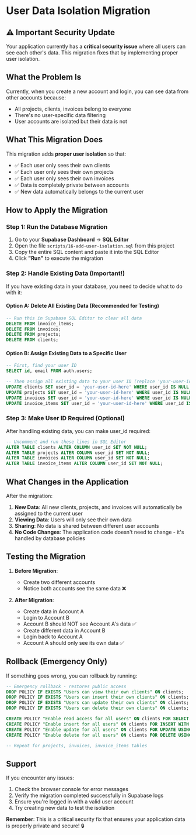 # User Data Isolation Migration

## ⚠️ Important Security Update

Your application currently has a **critical security issue** where all users can see each other's data. This migration fixes that by implementing proper user isolation.

## What the Problem Is

Currently, when you create a new account and login, you can see data from other accounts because:
- All projects, clients, invoices belong to everyone
- There's no user-specific data filtering
- User accounts are isolated but their data is not

## What This Migration Does

This migration adds **proper user isolation** so that:
- ✅ Each user only sees their own clients
- ✅ Each user only sees their own projects  
- ✅ Each user only sees their own invoices
- ✅ Data is completely private between accounts
- ✅ New data automatically belongs to the current user

## How to Apply the Migration

### Step 1: Run the Database Migration

1. Go to your **Supabase Dashboard** → **SQL Editor**
2. Open the file `scripts/16-add-user-isolation.sql` from this project
3. Copy the entire SQL content and paste it into the SQL Editor
4. Click **"Run"** to execute the migration

### Step 2: Handle Existing Data (Important!)

If you have existing data in your database, you need to decide what to do with it:

#### Option A: Delete All Existing Data (Recommended for Testing)
```sql
-- Run this in Supabase SQL Editor to clear all data
DELETE FROM invoice_items;
DELETE FROM invoices;  
DELETE FROM projects;
DELETE FROM clients;
```

#### Option B: Assign Existing Data to a Specific User
```sql
-- First, find your user ID
SELECT id, email FROM auth.users;

-- Then assign all existing data to your user ID (replace 'your-user-id-here')
UPDATE clients SET user_id = 'your-user-id-here' WHERE user_id IS NULL;
UPDATE projects SET user_id = 'your-user-id-here' WHERE user_id IS NULL;
UPDATE invoices SET user_id = 'your-user-id-here' WHERE user_id IS NULL;
UPDATE invoice_items SET user_id = 'your-user-id-here' WHERE user_id IS NULL;
```

### Step 3: Make User ID Required (Optional)
After handling existing data, you can make user_id required:

```sql
-- Uncomment and run these lines in SQL Editor
ALTER TABLE clients ALTER COLUMN user_id SET NOT NULL;
ALTER TABLE projects ALTER COLUMN user_id SET NOT NULL; 
ALTER TABLE invoices ALTER COLUMN user_id SET NOT NULL;
ALTER TABLE invoice_items ALTER COLUMN user_id SET NOT NULL;
```

## What Changes in the Application

After the migration:

1. **New Data**: All new clients, projects, and invoices will automatically be assigned to the current user
2. **Viewing Data**: Users will only see their own data
3. **Sharing**: No data is shared between different user accounts
4. **No Code Changes**: The application code doesn't need to change - it's handled by database policies

## Testing the Migration

1. **Before Migration**: 
   - Create two different accounts
   - Notice both accounts see the same data ❌

2. **After Migration**:
   - Create data in Account A
   - Login to Account B 
   - Account B should NOT see Account A's data ✅
   - Create different data in Account B
   - Login back to Account A
   - Account A should only see its own data ✅

## Rollback (Emergency Only)

If something goes wrong, you can rollback by running:

```sql
-- Emergency rollback - restores public access
DROP POLICY IF EXISTS "Users can view their own clients" ON clients;
DROP POLICY IF EXISTS "Users can insert their own clients" ON clients;
DROP POLICY IF EXISTS "Users can update their own clients" ON clients;
DROP POLICY IF EXISTS "Users can delete their own clients" ON clients;

CREATE POLICY "Enable read access for all users" ON clients FOR SELECT USING (true);
CREATE POLICY "Enable insert for all users" ON clients FOR INSERT WITH CHECK (true);
CREATE POLICY "Enable update for all users" ON clients FOR UPDATE USING (true);
CREATE POLICY "Enable delete for all users" ON clients FOR DELETE USING (true);

-- Repeat for projects, invoices, invoice_items tables
```

## Support

If you encounter any issues:

1. Check the browser console for error messages
2. Verify the migration completed successfully in Supabase logs
3. Ensure you're logged in with a valid user account
4. Try creating new data to test the isolation

**Remember**: This is a critical security fix that ensures your application data is properly private and secure! 🔒 